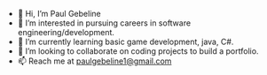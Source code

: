 - 👋 Hi, I’m Paul Gebeline
- 👀 I’m interested in pursuing careers in software engineering/development.
- 🌱 I’m currently learning basic game development, java, C#.
- 💞️ I’m looking to collaborate on coding projects to build a portfolio.
- 📫 Reach me at paulgebeline1@gmail.com

<!---
psgebeline/psgebeline is a ✨ special ✨ repository because its `README.md` (this file) appears on your GitHub profile.
You can click the Preview link to take a look at your changes.
--->
